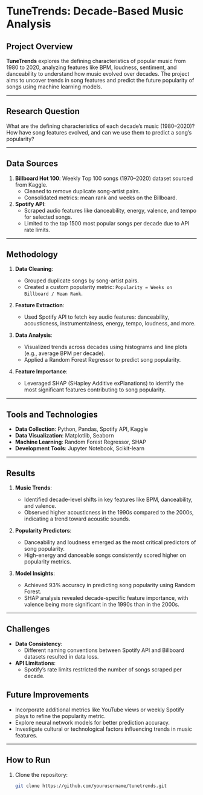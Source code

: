 # TuneTrends: Decade-Based Music Analysis

## Project Overview
**TuneTrends** explores the defining characteristics of popular music from 1980 to 2020, analyzing features like BPM, loudness, sentiment, and danceability to understand how music evolved over decades. The project aims to uncover trends in song features and predict the future popularity of songs using machine learning models.

---

## Research Question
What are the defining characteristics of each decade’s music (1980–2020)? How have song features evolved, and can we use them to predict a song’s popularity?

---

## Data Sources
1. **Billboard Hot 100**: Weekly Top 100 songs (1970–2020) dataset sourced from Kaggle.
   - Cleaned to remove duplicate song-artist pairs.
   - Consolidated metrics: mean rank and weeks on the Billboard.
2. **Spotify API**:
   - Scraped audio features like danceability, energy, valence, and tempo for selected songs.
   - Limited to the top 1500 most popular songs per decade due to API rate limits.

---

## Methodology
1. **Data Cleaning**:
   - Grouped duplicate songs by song-artist pairs.
   - Created a custom popularity metric: `Popularity = Weeks on Billboard / Mean Rank`.

2. **Feature Extraction**:
   - Used Spotify API to fetch key audio features: danceability, acousticness, instrumentalness, energy, tempo, loudness, and more.

3. **Data Analysis**:
   - Visualized trends across decades using histograms and line plots (e.g., average BPM per decade).
   - Applied a Random Forest Regressor to predict song popularity.

4. **Feature Importance**:
   - Leveraged SHAP (SHapley Additive exPlanations) to identify the most significant features contributing to song popularity.

---

## Tools and Technologies
- **Data Collection**: Python, Pandas, Spotify API, Kaggle
- **Data Visualization**: Matplotlib, Seaborn
- **Machine Learning**: Random Forest Regressor, SHAP
- **Development Tools**: Jupyter Notebook, Scikit-learn

---

## Results
1. **Music Trends**:
   - Identified decade-level shifts in key features like BPM, danceability, and valence.
   - Observed higher acousticness in the 1990s compared to the 2000s, indicating a trend toward acoustic sounds.

2. **Popularity Predictors**:
   - Danceability and loudness emerged as the most critical predictors of song popularity.
   - High-energy and danceable songs consistently scored higher on popularity metrics.

3. **Model Insights**:
   - Achieved 93% accuracy in predicting song popularity using Random Forest.
   - SHAP analysis revealed decade-specific feature importance, with valence being more significant in the 1990s than in the 2000s.

---

## Challenges
- **Data Consistency**:
  - Different naming conventions between Spotify API and Billboard datasets resulted in data loss.
- **API Limitations**:
  - Spotify’s rate limits restricted the number of songs scraped per decade.
  
## Future Improvements
- Incorporate additional metrics like YouTube views or weekly Spotify plays to refine the popularity metric.
- Explore neural network models for better prediction accuracy.
- Investigate cultural or technological factors influencing trends in music features.

---

## How to Run
1. Clone the repository:
   ```bash
   git clone https://github.com/yourusername/tunetrends.git
